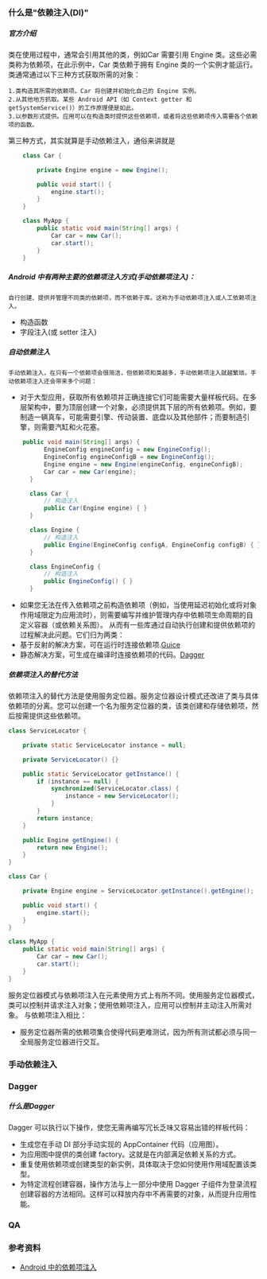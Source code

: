 ### 什么是"依赖注入(DI)"
##### 官方介绍
  类在使用过程中，通常会引用其他的类，例如Car 需要引用 Engine 类。这些必需类称为依赖项，在此示例中，Car 类依赖于拥有 Engine 类的一个实例才能运行。
  类通常通过以下三种方式获取所需的对象：

    1.类构造其所需的依赖项。Car 将创建并初始化自己的 Engine 实例。
    2.从其他地方抓取。某些 Android API（如 Context getter 和 getSystemService()）的工作原理便是如此。
    3.以参数形式提供。应用可以在构造类时提供这些依赖项，或者将这些依赖项传入需要各个依赖项的函数。
   第三种方式，其实就算是手动依赖注入，通俗来讲就是

```Java
    class Car {

        private Engine engine = new Engine();

        public void start() {
            engine.start();
        }
    }

    class MyApp {
        public static void main(String[] args) {
            Car car = new Car();
            car.start();
        }
    }

```
##### Android 中有两种主要的依赖项注入方式(手动依赖项注入)：
    自行创建、提供并管理不同类的依赖项，而不依赖于库。这称为手动依赖项注入或人工依赖项注入。
- 构造函数
- 字段注入(或 setter 注入)

##### 自动依赖注入
    手动依赖注入，在只有一个依赖项会很简洁，但依赖项和类越多，手动依赖项注入就越繁琐。手动依赖项注入还会带来多个问题：  
- 对于大型应用，获取所有依赖项并正确连接它们可能需要大量样板代码。在多层架构中，要为顶层创建一个对象，必须提供其下层的所有依赖项。例如，要制造一辆真车，可能需要引擎、传动装置、底盘以及其他部件；而要制造引擎，则需要汽缸和火花塞。
```Java
    public void main(String[] args) {
          EngineConfig engineConfig = new EngineConfig();
          EngineConfig engineConfigB = new EngineConfig();
          Engine engine = new Engine(engineConfig, engineConfigB);
          Car car = new Car(engine);
      }

      class Car {
          // 构造注入
          public Car(Engine engine) { }
      }

      class Engine {
          // 构造注入
          public Engine(EngineConfig configA, EngineConfig configB) { }
      }

      class EngineConfig {
          // 构造注入
          public EngineConfig() { }
      }
```
- 如果您无法在传入依赖项之前构造依赖项（例如，当使用延迟初始化或将对象作用域限定为应用流时），则需要编写并维护管理内存中依赖项生命周期的自定义容器（或依赖关系图）。
    从而有一些库通过自动执行创建和提供依赖项的过程解决此问题。它们归为两类：
- 基于反射的解决方案，可在运行时连接依赖项.[Guice](https://en.wikipedia.org/wiki/Google_Guice)
- 静态解决方案，可生成在编译时连接依赖项的代码。[Dagger](https://dagger.dev/)


##### 依赖项注入的替代方法
  依赖项注入的替代方法是使用服务定位器。服务定位器设计模式还改进了类与具体依赖项的分离。您可以创建一个名为服务定位器的类，该类创建和存储依赖项，然后按需提供这些依赖项。
```Java
class ServiceLocator {

    private static ServiceLocator instance = null;

    private ServiceLocator() {}

    public static ServiceLocator getInstance() {
        if (instance == null) {
            synchronized(ServiceLocator.class) {
                instance = new ServiceLocator();
            }
        }
        return instance;
    }

    public Engine getEngine() {
        return new Engine();
    }
}

class Car {

    private Engine engine = ServiceLocator.getInstance().getEngine();

    public void start() {
        engine.start();
    }
}

class MyApp {
    public static void main(String[] args) {
        Car car = new Car();
        car.start();
    }
}
```
服务定位器模式与依赖项注入在元素使用方式上有所不同。使用服务定位器模式，类可以控制并请求注入对象；使用依赖项注入，应用可以控制并主动注入所需对象。
与依赖项注入相比：
- 服务定位器所需的依赖项集合使得代码更难测试，因为所有测试都必须与同一全局服务定位器进行交互。


### 手动依赖注入

### Dagger
##### 什么是Dagger
  Dagger 可以执行以下操作，使您无需再编写冗长乏味又容易出错的样板代码：
- 生成您在手动 DI 部分手动实现的 AppContainer 代码（应用图）。
- 为应用图中提供的类创建 factory。这就是在内部满足依赖关系的方式。
- 重复使用依赖项或创建类型的新实例，具体取决于您如何使用作用域配置该类型。
- 为特定流程创建容器，操作方法与上一部分中使用 Dagger 子组件为登录流程创建容器的方法相同。这样可以释放内存中不再需要的对象，从而提升应用性能。


### QA


### 参考资料
- [Android 中的依赖项注入](https://developer.android.google.cn/training/dependency-injection#java)
